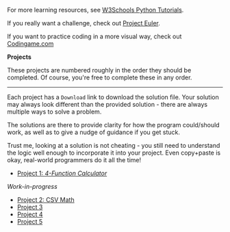 For more learning resources, see [W3Schools Python Tutorials](https://www.w3schools.com/python/).

If you really want a challenge, check out [Project Euler](https://projecteuler.net/archives).

If you want to practice coding in a more visual way, check out [Codingame.com](https://www.codingame.com/)

**Projects**

These projects are numbered roughly in the order they should be completed.
Of course, you're free to complete these in any order.

---

Each project has a `Download` link to download the solution file.
Your solution may always look different than the provided solution - there are always multiple ways to solve a problem.

The solutions are there to provide clarity for how the program could/should work, as well as to give a nudge of guidance if you get stuck.

Trust me, looking at a solution is not cheating - you still need to understand the logic well enough to incorporate it into your project.
Even copy+paste is okay, real-world programmers do it all the time!

* [Project 1: _4-Function Calculator_](1)

_Work-in-progress_

* [Project 2: CSV Math](2)
* [Project 3](3)
* [Project 4](4)
* [Project 5](5)
